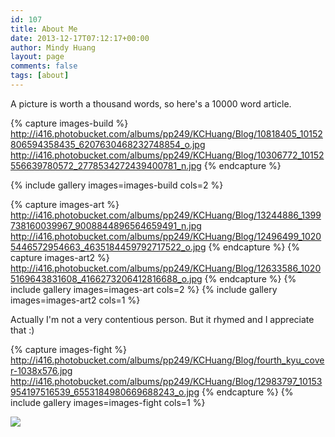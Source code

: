```yaml
---
id: 107
title: About Me
date: 2013-12-17T07:12:17+00:00
author: Mindy Huang
layout: page
comments: false
tags: [about]
---
```


A picture is worth a thousand words, so here's a 10000 word article.

{% capture images-build %}
    http://i416.photobucket.com/albums/pp249/KCHuang/Blog/10818405_10152806594358435_6207630468232748854_o.jpg
    http://i416.photobucket.com/albums/pp249/KCHuang/Blog/10306772_10152556639780572_2778534272439400781_n.jpg
{% endcapture %}

{% include gallery images=images-build cols=2 %}

{% capture images-art %}
	http://i416.photobucket.com/albums/pp249/KCHuang/Blog/13244886_1399738160039967_9008844896564659491_n.jpg
	http://i416.photobucket.com/albums/pp249/KCHuang/Blog/12496499_10205446572954663_4635184459792717522_o.jpg
{% endcapture %}
{% capture images-art2 %}
	http://i416.photobucket.com/albums/pp249/KCHuang/Blog/12633586_10205169643831608_4166273206412816688_o.jpg
{% endcapture %}
{% include gallery images=images-art cols=2 %}
{% include gallery images=images-art2 cols=1 %}

Actually I'm not a very contentious person. But it rhymed and I appreciate that :)

{% capture images-fight %}
	http://i416.photobucket.com/albums/pp249/KCHuang/Blog/fourth_kyu_cover-1038x576.jpg
	http://i416.photobucket.com/albums/pp249/KCHuang/Blog/12983797_10153954197516539_6553184980669688243_o.jpg
{% endcapture %}
{% include gallery images=images-fight cols=1 %}
<!-- {% include gallery images=images-fight caption="Aikido, Eskrima. I've also done a small amount of jiujutsu, TKD, BJJ, and Parkour. Always excited to learn more." cols=1 %} -->

<img src="http://s416.photobucket.com/albums/pp249/KCHuang/Blog/stanford_engineering.png" />
